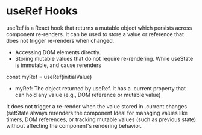 # useRef Hooks

useRef is a React hook that returns a mutable object which persists across component re-renders. It can be used to store a value or reference that does not trigger re-renders when changed.

- Accessing DOM elements directly.
- Storing mutable values that do not require re-rendering. While useState is immutable, and cause rerenders

const myRef = useRef(initialValue)
- myRef:
The object returned by useRef. 
It has a .current property that can hold any value (e.g., DOM reference or mutable value)

It does not trigger a re-render when the value stored in .current changes (setState always rerenders the component
Ideal for managing values like timers, DOM references, or tracking mutable values (such as previous state) without affecting the component's rendering behavior.